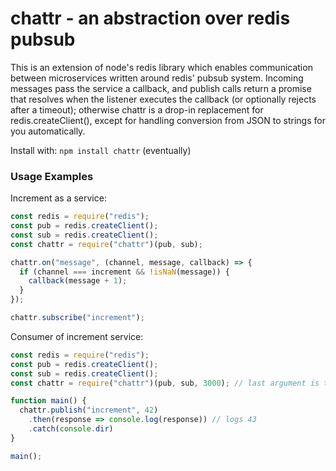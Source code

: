chattr - an abstraction over redis pubsub
===========================

This is an extension of node's redis library which enables communication between microservices written around redis' pubsub system. Incoming messages pass the service a callback, and publish calls return a promise that resolves when the listener executes the callback (or optionally rejects after a timeout); otherwise chattr is a drop-in replacement for redis.createClient(), except for handling conversion from JSON to strings for you automatically.

Install with:
       `npm install chattr`
	   (eventually)
	   
### Usage Examples

Increment as a service:
```js
const redis = require("redis");
const pub = redis.createClient();
const sub = redis.createClient();
const chattr = require("chattr")(pub, sub);

chattr.on("message", (channel, message, callback) => {
  if (channel === increment && !isNaN(message)) {
    callback(message + 1);
  }
});

chattr.subscribe("increment");
```

Consumer of increment service:
```js
const redis = require("redis");
const pub = redis.createClient();
const sub = redis.createClient();
const chattr = require("chattr")(pub, sub, 3000); // last argument is the optional timeout in milliseconds

function main() {
  chattr.publish("increment", 42)
    .then(response => console.log(response)) // logs 43
	.catch(console.dir)
}

main();
```
